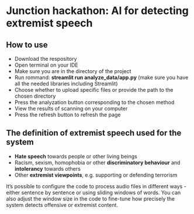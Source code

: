 # Junction hackathon: AI for detecting extremist speech
## How to use
- Download the respository
- Open terminal on your IDE
- Make sure you are in the directory of the project
- Run rommand: **streamlit run analyze_data/app.py** (make sure you have all the needed libraries including Streamlit)
- Choose whether to upload specific files or provide the path to the chosen directory
- Press the analyzation button corresponding to the chosen method
- View the results of scanning on your computer
- Press the refresh button to refresh the page

## The definition of extremist speech used for the system
- **Hate speech** towards people or other living beings
- Racism, sexism, homophobia or other **discriminatory behaviour** and **intolerancy** towards others
- Other **extremist viewpoints**, e.g. supporting or defending terrorism


It’s possible to configure the code to process audio files in different ways - either sentence by sentence or using sliding windows of words.
You can also adjust the window size in the code to fine-tune how precisely the system detects offensive or extremist content.
